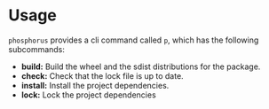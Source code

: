 # Usage

`phosphorus` provides a cli command called `p`, which has the following subcommands:

-   **build:** Build the wheel and the sdist distributions for the package.
-   **check:** Check that the lock file is up to date.
-   **install:** Install the project dependencies.
-   **lock:** Lock the project dependencies

